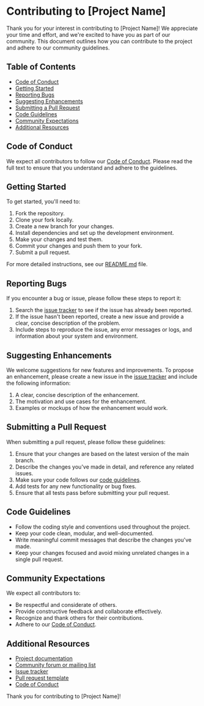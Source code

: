 # Contributing to [Project Name]

Thank you for your interest in contributing to [Project Name]! We appreciate your time and effort, and we're excited to have you as part of our community. This document outlines how you can contribute to the project and adhere to our community guidelines.

## Table of Contents

- [Code of Conduct](#code-of-conduct)
- [Getting Started](#getting-started)
- [Reporting Bugs](#reporting-bugs)
- [Suggesting Enhancements](#suggesting-enhancements)
- [Submitting a Pull Request](#submitting-a-pull-request)
- [Code Guidelines](#code-guidelines)
- [Community Expectations](#community-expectations)
- [Additional Resources](#additional-resources)

## Code of Conduct

We expect all contributors to follow our [Code of Conduct](CODE_OF_CONDUCT.md). Please read the full text to ensure that you understand and adhere to the guidelines.

## Getting Started

To get started, you'll need to:

1. Fork the repository.
2. Clone your fork locally.
3. Create a new branch for your changes.
4. Install dependencies and set up the development environment.
5. Make your changes and test them.
6. Commit your changes and push them to your fork.
7. Submit a pull request.

For more detailed instructions, see our [README.md](README.md) file.

## Reporting Bugs

If you encounter a bug or issue, please follow these steps to report it:

1. Search the [issue tracker](https://github.com/yourusername/your-repo/issues) to see if the issue has already been reported.
2. If the issue hasn't been reported, create a new issue and provide a clear, concise description of the problem.
3. Include steps to reproduce the issue, any error messages or logs, and information about your system and environment.

## Suggesting Enhancements

We welcome suggestions for new features and improvements. To propose an enhancement, please create a new issue in the [issue tracker](https://github.com/yourusername/your-repo/issues) and include the following information:

1. A clear, concise description of the enhancement.
2. The motivation and use cases for the enhancement.
3. Examples or mockups of how the enhancement would work.

## Submitting a Pull Request

When submitting a pull request, please follow these guidelines:

1. Ensure that your changes are based on the latest version of the main branch.
2. Describe the changes you've made in detail, and reference any related issues.
3. Make sure your code follows our [code guidelines](#code-guidelines).
4. Add tests for any new functionality or bug fixes.
5. Ensure that all tests pass before submitting your pull request.

## Code Guidelines

- Follow the coding style and conventions used throughout the project.
- Keep your code clean, modular, and well-documented.
- Write meaningful commit messages that describe the changes you've made.
- Keep your changes focused and avoid mixing unrelated changes in a single pull request.

## Community Expectations

We expect all contributors to:

- Be respectful and considerate of others.
- Provide constructive feedback and collaborate effectively.
- Recognize and thank others for their contributions.
- Adhere to our [Code of Conduct](CODE_OF_CONDUCT.md).

## Additional Resources

- [Project documentation](link-to-documentation)
- [Community forum or mailing list](link-to-forum-or-mailing-list)
- [Issue tracker](https://github.com/yourusername/your-repo/issues)
- [Pull request template](.github/PULL_REQUEST_TEMPLATE.md)
- [Code of Conduct](CODE_OF_CONDUCT.md)

Thank you for contributing to [Project Name]!

